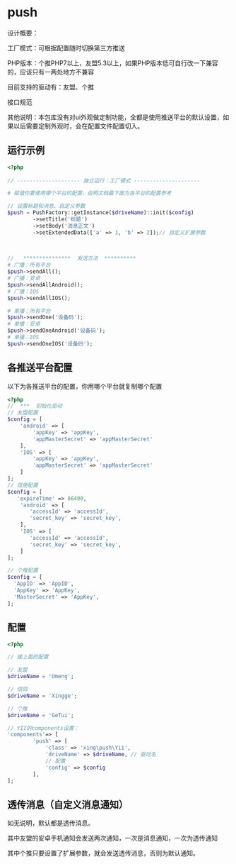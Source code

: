 # push
设计概要：

工厂模式：可根据配置随时切换第三方推送

PHP版本：个推PHP7以上，友盟5.3以上，如果PHP版本低可自行改一下兼容的，应该只有一两处地方不兼容

目前支持的驱动有：友盟、个推

接口规范

其他说明：本包库没有对ui外观做定制功能，全都是使用推送平台的默认设置，如果以后需要定制外观时，会在配置文件配置切入。

## 运行示例

```php
<?php
                
// -------------------- 独立运行：工厂模式 ---------------------

# 赋值你要使用哪个平台的配置，说明文档最下面为各平台的配置参考

// 设置标题和消息、自定义参数
$push = PushFactory::getInstance($driveName)::init($config)
        ->setTitle('标题')
        ->setBody('消息正文')
        ->setExtendedData(['a' => 1, 'b' => 2]);// 自定义扩展参数

        
        
//   ***************  发送方法  **********   
# 广播：所有平台
$push->sendAll();
# 广播：安卓
$push->sendAllAndroid();
# 广播：IOS
$push->sendAllIOS();

# 单播：所有平台
$push->sendOne('设备码');
# 单播：安卓
$push->sendOneAndroid('设备码');
# 单播：IOS
$push->sendOneIOS('设备码');

```

## 各推送平台配置
以下为各推送平台的配置，你用哪个平台就复制哪个配置
```php
<?php
//  ***  初始化驱动
// 友盟配置
$config = [
    'android' => [
        'appKey' => 'appKey',
        'appMasterSecret' => 'appMasterSecret'
    ],
    'IOS' => [
        'appKey' => 'appKey',
        'appMasterSecret' => 'appMasterSecret'  
    ]
];
// 信使配置
$config = [
   'expireTime' => 86400,
    'android' => [
       'accessId' => 'accessId',
       'secret_key' => 'secret_key',
    ],
    'IOS' => [
       'accessId' => 'accessId',
       'secret_key' => 'secret_key',
    ]
];

// 个推配置
$config = [
  'AppID' => 'AppID',
  'AppKey' => 'AppKey',
  'MasterSecret' => 'AppKey',
];

```

## 配置
```php
<?php

// 接上面的配置

// 友盟
$driveName = 'Umeng';

// 信鸽
$driveName = 'Xingge';

// 个推
$driveName = 'GeTui';

// YII的components设置：
'components'=> [
        'push' => [
            'class' => 'xing\push\Yii',
            'driveName' => $driveName, // 驱动名
            // 配置
            'config' => $config
        ],
];

```

## 透传消息（自定义消息通知）

如无说明，默认都是透传消息。

其中友盟的安卓手机通知会发送两次通知，一次是消息通知，一次为透传通知

其中个推只要设置了扩展参数，就会发送透传消息，否则为默认通知。